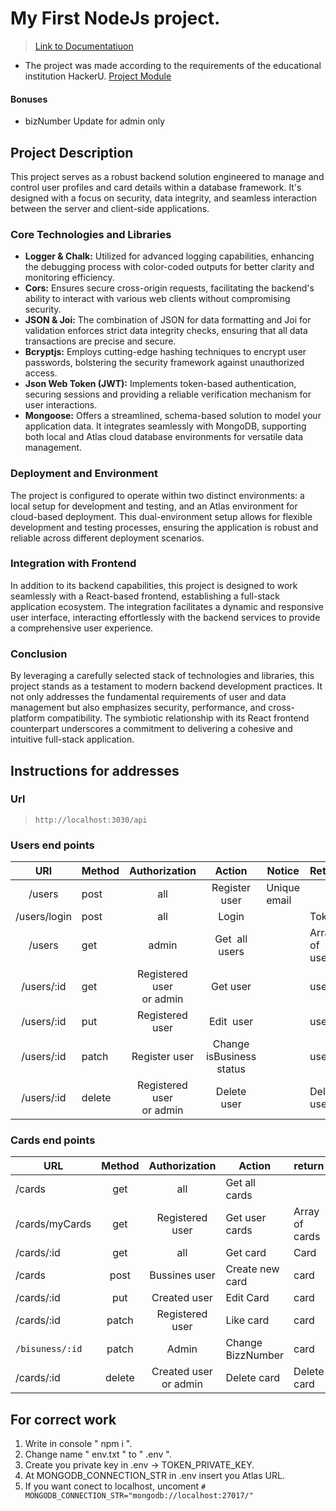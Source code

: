 # My First NodeJs project.

> [Link to Documentatiuon](https://documenter.getpostman.com/view/32178826/2sA2xe3ZNx)

* The project was made according to the requirements of the educational institution HackerU.
  [Project Module](./public/pdf/ProjectModule.pdf)

#### Bonuses

* bizNumber Update for admin only

## Project Description

This project serves as a robust backend solution engineered to manage and control user profiles and card details within a database framework. It's designed with a focus on security, data integrity, and seamless interaction between the server and client-side applications.

### Core Technologies and Libraries

* **Logger & Chalk:** Utilized for advanced logging capabilities, enhancing the debugging process with color-coded outputs for better clarity and monitoring efficiency.
* **Cors:** Ensures secure cross-origin requests, facilitating the backend's ability to interact with various web clients without compromising security.
* **JSON & Joi:** The combination of JSON for data formatting and Joi for validation enforces strict data integrity checks, ensuring that all data transactions are precise and secure.
* **Bcryptjs:** Employs cutting-edge hashing techniques to encrypt user passwords, bolstering the security framework against unauthorized access.
* **Json Web Token (JWT):** Implements token-based authentication, securing sessions and providing a reliable verification mechanism for user interactions.
* **Mongoose:** Offers a streamlined, schema-based solution to model your application data. It integrates seamlessly with MongoDB, supporting both local and Atlas cloud database environments for versatile data management.

### Deployment and Environment

The project is configured to operate within two distinct environments: a local setup for development and testing, and an Atlas environment for cloud-based deployment. This dual-environment setup allows for flexible development and testing processes, ensuring the application is robust and reliable across different deployment scenarios.

### Integration with Frontend

In addition to its backend capabilities, this project is designed to work seamlessly with a React-based frontend, establishing a full-stack application ecosystem. The integration facilitates a dynamic and responsive user interface, interacting effortlessly with the backend services to provide a comprehensive user experience.

### Conclusion

By leveraging a carefully selected stack of technologies and libraries, this project stands as a testament to modern backend development practices. It not only addresses the fundamental requirements of user and data management but also emphasizes security, performance, and cross-platform compatibility. The symbiotic relationship with its React frontend counterpart underscores a commitment to delivering a cohesive and intuitive full-stack application.

## Instructions for addresses

### Url

> `http://localhost:3030/api`

### Users end points


|     URl     | Method |         Authorization         |            Action            | Notice       | Return         |
| :----------: | ------ | :---------------------------: | :---------------------------: | ------------ | -------------- |
|    /users    | post   |              all              |         Register user         | Unique email |                |
| /users/login | post   |              all              |             Login             |              | Token          |
|    /users    | get    |             admin             |        Get  all users        |              | Array of users |
|  /users/:id  | get    | Registered user<br />or admin |           Get user           |              | user           |
|  /users/:id  | put    |        Registered user        |          Edit  user          |              | user           |
|  /users/:id  | patch  |         Register user         | Change<br />isBusiness status |              | user           |
|  /users/:id  | delete | Registered user<br />or admin |          Delete user          |              | Delete user    |

### Cards end points


| URL             | Method |     Authorization     | Action            | return         |
| --------------- | :----: | :-------------------: | ----------------- | -------------- |
| /cards          |  get  |          all          | Get all cards     |                |
| /cards/myCards  |  get  |    Registered user    | Get user cards    | Array of cards |
| /cards/:id      |  get  |          all          | Get card          | Card           |
| /cards          |  post  |     Bussines user     | Create new card   | card           |
| /cards/:id      |  put  |     Created user     | Edit Card         | card           |
| /cards/:id      | patch |    Registered user    | Like card         | card           |
| `/bisuness/:id` | patch |         Admin         | Change BizzNumber | card           |
| /cards/:id      | delete | Created user or admin | Delete card       | Delete card    |

## For correct work

1. Write in console " npm i ".
2. Change name " env.txt " to " .env ".
3. Create you private key in .env -> TOKEN_PRIVATE_KEY.
4. At MONGODB_CONNECTION_STR in .env insert you Atlas URL.
5. If you want conect to localhost, uncoment  `# MONGODB_CONNECTION_STR="mongodb://localhost:27017/"`
